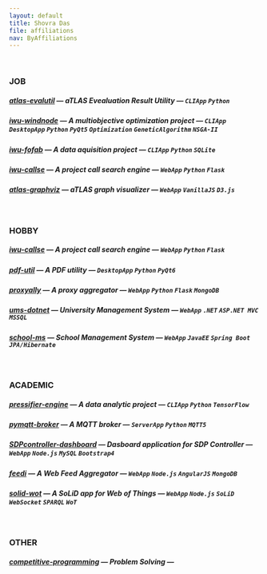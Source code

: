 ```yaml
---
layout: default
title: Shovra Das
file: affiliations
nav: ByAffiliations
---
```


<br>

### JOB
##### [atlas-evalutil](https://github.com/shovradas/atlas-evalutil) &#8212; aTLAS Evealuation Result Utility &#8212; `CLIApp` `Python`  
##### [iwu-windnode](https://github.com/shovradas/windnode-demonstrator) &#8212; A multiobjective optimization project &#8212; `CLIApp` `DesktopApp` `Python` `PyQt5` `Optimization` `GeneticAlgorithm` `NSGA-II`
##### [iwu-fofab](https://github.com/shovradas/iwu-fofab) &#8212; A data aquisition project &#8212; `CLIApp` `Python` `SQLite` 
##### [iwu-callse](https://github.com/shovradas/iwu-callse) &#8212; A project call search engine &#8212; `WebApp` `Python` `Flask` 
##### [atlas-graphviz](https://github.com/shovradas/atlas-graphviz) &#8212; aTLAS graph visualizer &#8212; `WebApp`  `VanillaJS` `D3.js` 

<br>

### HOBBY
##### [iwu-callse](https://github.com/shovradas/iwu-callse) &#8212; A project call search engine &#8212; `WebApp` `Python` `Flask` 
##### [pdf-util](https://github.com/shovradas/pdf-util) &#8212; A PDF utility &#8212; `DesktopApp` `Python` `PyQt6` 
##### [proxyally](https://github.com/shovradas/proxyally) &#8212; A proxy aggregator &#8212; `WebApp` `Python` `Flask` `MongoDB` 
##### [ums-dotnet](https://github.com/shovradas/ums-dotnet) &#8212; University Management System &#8212; `WebApp` `.NET` `ASP.NET MVC` `MSSQL` 
##### [school-ms](https://github.com/shovradas/school-ms) &#8212; School Management System &#8212; `WebApp` `JavaEE` `Spring Boot` `JPA/Hibernate` 

<br>

### ACADEMIC
##### [pressifier-engine](https://github.com/binuv-tuc/pressifier-engine) &#8212; A data analytic project &#8212; `CLIApp` `Python` `TensorFlow` 
##### [pymqtt-broker](https://github.com/shovradas/pymqtt-broker) &#8212; A MQTT broker &#8212; `ServerApp` `Python`  `MQTT5`
##### [SDPcontroller-dashboard](https://github.com/shovradas/SDPcontroller-dashboard) &#8212; Dasboard application for SDP Controller &#8212; `WebApp` `Node.js` `MySQL` `Bootstrap4` 
##### [feedi](https://github.com/shovradas/feedi) &#8212; A Web Feed Aggregator &#8212; `WebApp` `Node.js` `AngularJS` `MongoDB` 
##### [solid-wot](https://github.com/shovradas/solid-wot) &#8212; A SoLiD app for Web of Things &#8212; `WebApp` `Node.js` `SoLiD` `WebSocket` `SPARQL` `WoT`

<br>

### OTHER
##### [competitive-programming](https://github.com/shovradas/competitive-programming) &#8212; Problem Solving &#8212;    